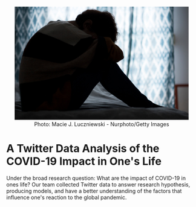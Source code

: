 
<p align="center">
  <img width="460" height="300" src="https://raw.githubusercontent.com/EnzoNMigliano/A_Twitter_Data_Analysis_of_the_COVID19_Impact_in_ones_life/main/Images/Main%20Picture%20option%20two.jpg">
Photo: Macie J. Luczniewski - Nurphoto/Getty Images
</p>


# A Twitter Data Analysis of the COVID-19 Impact in One's Life

Under the broad research question: What are the impact of COVID-19 in ones life? Our team collected Twitter data to answer research hypothesis, producing models, and have a better understanding of the factors that influence one's reaction to the global pandemic.
